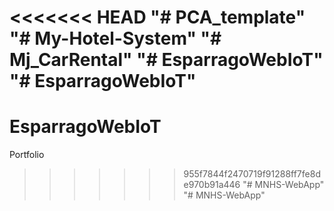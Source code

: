 <<<<<<< HEAD
"# PCA_template" 
"# My-Hotel-System" 
"# Mj_CarRental" 
"# EsparragoWebIoT" 
"# EsparragoWebIoT" 
=======
# EsparragoWebIoT
Portfolio
>>>>>>> 955f7844f2470719f91288ff7fe8de970b91a446
"# MNHS-WebApp" 
"# MNHS-WebApp" 
